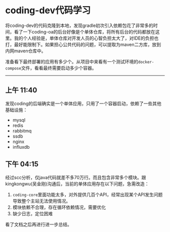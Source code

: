 # coding-dev代码学习

将coding-dev的代码克隆到本地，发现gradle初次引入依赖包花了非常多的时间，看了一下coding-oa的后台好像是个单体仓库，将所有后台的代码都放在这里。我的个人经验是，单体仓库对开发人员的心智负担太大了，对IDE的负担也打，最好能限制下。如果担心公共代码的问题，可以提取为maven二方库，放到内网maven仓库中。

准备看下最终部署的应用有多少个。从项目中来看有一个测试环境的`docker-compose`文件，看看最终需要启动多少个容器。

---

## 上午 11:40
发现coding的后端确实是一个单体应用，只用了一个容器启动，依赖了一些其他基础设施：

- mysql
- redis
- rabbitmq
- ssdb
- nginx
- influxdb

## 下午 04:15
经过scc分析，仅java代码就差不多70万行。而且包含非常多个模块。跟kingkongwu(吴金刚)沟通后，当前的单体应用存在以下问题，急需改造：

1. `coding-core`里面功能太多，对外提供几百个API，经常出现某个API发生问题导致整个主站无法使用情况。
2. 模块依赖不合理，存在循环依赖情况，需要优化
3. 缺少日志，定位困难

看了文档之后再进行进一步总结。